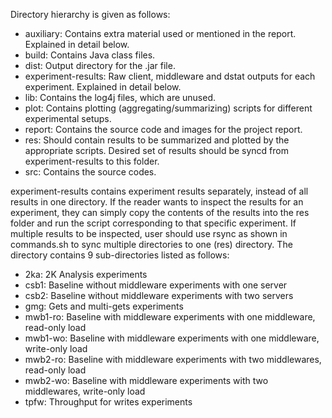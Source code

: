 Directory hierarchy is given as follows:
* auxiliary: Contains extra material used or mentioned in the report. Explained in detail below.
* build: Contains Java class files.
* dist: Output directory for the .jar file.
* experiment-results: Raw client, middleware and dstat outputs for each experiment. Explained in detail below.
* lib: Contains the log4j files, which are unused.
* plot: Contains plotting (aggregating/summarizing) scripts for different experimental setups.
* report: Contains the source code and images for the project report.
* res: Should contain results to be summarized and plotted by the appropriate scripts. Desired set of results should be syncd from experiment-results to this folder.
* src: Contains the source codes.

experiment-results contains experiment results separately, instead of all results in one directory. If the reader wants to inspect the results for an experiment, they can simply copy the contents of the results into the res folder and run the script corresponding to that specific experiment. If multiple results to be inspected, user should use rsync as shown in commands.sh to sync multiple directories to one (res) directory.
The directory contains 9 sub-directories listed as follows:
* 2ka: 2K Analysis experiments
* csb1: Baseline without middleware experiments with one server
* csb2: Baseline without middleware experiments with two servers
* gmg: Gets and multi-gets experiments
* mwb1-ro: Baseline with middleware experiments with one middleware, read-only load
* mwb1-wo: Baseline with middleware experiments with one middleware, write-only load
* mwb2-ro: Baseline with middleware experiments with two middlewares, read-only load
* mwb2-wo: Baseline with middleware experiments with two middlewares, write-only load
* tpfw: Throughput for writes experiments
